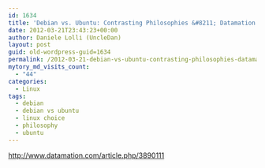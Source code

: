 ```yaml
---
id: 1634
title: 'Debian vs. Ubuntu: Contrasting Philosophies &#8211; Datamation'
date: 2012-03-21T23:43:23+00:00
author: Daniele Lolli (UncleDan)
layout: post
guid: old-wordpress-guid=1634
permalink: /2012-03-21-debian-vs-ubuntu-contrasting-philosophies-datamation.html
mytory_md_visits_count:
  - "44"
categories:
  - Linux
tags:
  - debian
  - debian vs ubuntu
  - linux choice
  - philosophy
  - ubuntu
---
```

<http://www.datamation.com/article.php/3890111>